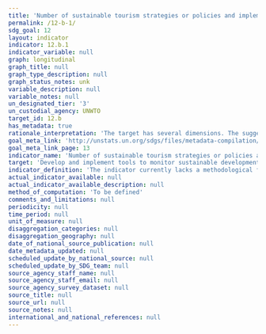 ```yaml
---
title: 'Number of sustainable tourism strategies or policies and implemented action plans with agreed monitoring and evaluation tools'
permalink: /12-b-1/
sdg_goal: 12
layout: indicator
indicator: 12.b.1
indicator_variable: null
graph: longitudinal
graph_title: null
graph_type_description: null
graph_status_notes: unk
variable_description: null
variable_notes: null
un_designated_tier: '3'
un_custodial_agency: UNWTO
target_id: 12.b
has_metadata: true
rationale_interpretation: 'The target has several dimensions. The suggested indicator focuses on the dimension: "sustainable development impacts for sustainable tourism".'
goal_meta_link: 'http://unstats.un.org/sdgs/files/metadata-compilation/Metadata-Goal-12.pdf'
goal_meta_link_page: 13
indicator_name: 'Number of sustainable tourism strategies or policies and implemented action plans with agreed monitoring and evaluation tools'
target: 'Develop and implement tools to monitor sustainable development impacts for sustainable tourism that creates jobs and promotes local culture and products.'
indicator_definition: 'The indicator currently lacks a methodological framework but it is expected that it should be rooted in some form of linked tourism and environmental accounts (TSA-SEEA).'
actual_indicator_available: null
actual_indicator_available_description: null
method_of_computation: 'To be defined'
comments_and_limitations: null
periodicity: null
time_period: null
unit_of_measure: null
disaggregation_categories: null
disaggregation_geography: null
date_of_national_source_publication: null
date_metadata_updated: null
scheduled_update_by_national_source: null
scheduled_update_by_SDG_team: null
source_agency_staff_name: null
source_agency_staff_email: null
source_agency_survey_dataset: null
source_title: null
source_url: null
source_notes: null
international_and_national_references: null
---
```

